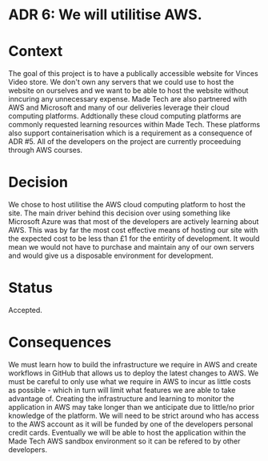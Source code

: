 # ADR 6: We will utilitise AWS.

# Context
The goal of this project is to have a publically accessible website for Vinces Video store. We don't own any servers that we could use to host the website on ourselves and we want to be able to host the website without inncuring any unnecessary expense.
Made Tech are also partnered with AWS and Microsoft and many of our deliveries leverage their cloud computing platforms. Addtionally these cloud computing platforms are commonly requested learning resources within Made Tech.
These platforms also support containerisation which is a requirement as a consequence of ADR #5.
All of the developers on the project are currently proceeduing through AWS courses.

# Decision
We chose to host utilitise the AWS cloud computing platform to host the site. 
The main driver behind this decision over using something like Microsoft Azure was that most of the developers are actively learning about AWS.
This was by far the most cost effective means of hosting our site with the expected cost to be less than £1 for the entirity of development. It would mean we would not have to purchase and maintain any of our own servers and would give us a disposable environment for development.

# Status
Accepted.

# Consequences
We must learn how to build the infrastructure we require in AWS and create workflows in GitHub that allows us to deploy the latest changes to AWS.
We must be careful to only use what we require in AWS to incur as little costs as possible - which in turn will limit what features we are able to take advantage of.
Creating the infrastructure and learning to monitor the application in AWS may take longer than we anticipate due to little/no prior knowledge of the platform.
We will need to be strict around who has access to the AWS account as it will be funded by one of the developers personal credit cards.
Eventually we will be able to host the application within the Made Tech AWS sandbox environment so it can be refered to by other developers.
